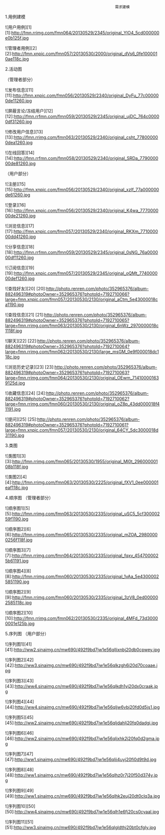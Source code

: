                                                      需求建模

1.用例建模

![用户用例][1]
[1]:http://fmn.rrimg.com/fmn064/20130529/2345/original_YlO4_5cd000000e0b125f.jpg

![管理者用例][2]
[2]:http://fmn.xnpic.com/fmn057/20130530/2000/original_dVs6_0fe1000010ae118c.jpg

2.活动图

（管理者部分）

![发布信息][11]
[11]:http://fmn.xnpic.com/fmn056/20130529/2340/original_DyFu_77c000000de11260.jpg


![屏蔽言论/冻结用户][12]
[12]:http://fmn.rrfmn.com/fmn059/20130529/2345/original_ujDC_764c00000df31260.jpg

![修改用户信息][13]
[13]:http://fmn.rrimg.com/fmn063/20130529/2340/original_csht_778000000dea1260.jpg

![在线回答][14]
[14]:http://fmn.rrfmn.com/fmn058/20130529/2340/original_SRDa_779000000de81260.jpg

（用户部分）

![注册][15]
[15]:http://fmn.xnpic.com/fmn056/20130529/2340/original_xzlf_77a000000de61260.jpg

![登录][16]
[16]:http://fmn.xnpic.com/fmn056/20130529/2340/original_K4wa_777000000de21260.jpg

![浏览信息][17]
[17]:http://fmn.xnpic.com/fmn057/20130529/2340/original_RKXm_771000000dd41260.jpg

![分享信息][18]
[18]:http://fmn.rrfmn.com/fmn059/20130529/2345/original_0sNG_76a000000df11260.jpg

![订阅信息][19]
[19]:http://fmn.xnpic.com/fmn057/20130529/2345/original_oQMt_774000000def1260.jpg

![查找好友][20]
[20]:http://photo.renren.com/photo/352965376/album-882496319#photoOwner=352965376?photoId=7192710066?large=fmn.xnpic.com/fmn057/20130530/2130/original_aCtm_5e43000018ca1190.jpg

![查找信息][21]
[21]:http://photo.renren.com/photo/352965376/album-882496319#photoOwner=352965376?photoId=7192710065?large=fmn.rrimg.com/fmn063/20130530/2130/original_6nWz_2970000018c1118f.jpg

![聊天][22]
[22]:http://photo.renren.com/photo/352965376/album-882496319#photoOwner=352965376?photoId=7192710064?large=fmn.rrimg.com/fmn062/20130530/2130/large_msGM_0e9f000018dc118c.jpg

![浏览历史记录][23]
[23]:http://photo.renren.com/photo/352965376/album-882496319#photoOwner=352965376?photoId=7192710063?large=fmn.rrimg.com/fmn064/20130530/2130/original_OEwm_714100001639125d.jpg

![收藏信息][24]
[24]:http://photo.renren.com/photo/352965376/album-882496319#photoOwner=352965376?photoId=7192710062?large=fmn.rrimg.com/fmn060/20130530/2130/original_oZ8p_43dd000018f41191.jpg

![提问][25]
[25]:http://photo.renren.com/photo/352965376/album-882496319#photoOwner=352965376?photoId=7192710061?large=fmn.xnpic.com/fmn057/20130530/2130/original_64CY_5dc3000018d31190.jpg

3.类图

![类图1][3]
[3]:http://fmn.rrimg.com/fmn065/20130530/1955/original_Ml0t_29600000108b118f.jpg

![类图2][4]
[4]:http://fmn.rrimg.com/fmn063/20130530/2225/original_fXV1_0ee000001eaf118c.jpg

4.顺序图
（管理者部分）

![顺序图1][5]
[5]:http://fmn.rrimg.com/fmn063/20130530/2335/original_uSC5_5cf30000259f1190.jpg

![顺序图2][6]
[6]:http://fmn.rrimg.com/fmn065/20130530/2335/original_mZOA_29800000256f118f.jpg

![顺序图3][7]
[7]:http://fmn.rrimg.com/fmn064/20130530/2335/original_fqxv_4547000025b61191.jpg

![顺序图4][8]
[8]:http://fmn.rrimg.com/fmn060/20130530/2335/original_1vAa_5e43000025851190.jpg

![顺序图2][9]
[9]:http://fmn.rrimg.com/fmn060/20130530/2335/original_3zV8_0ed000002585118c.jpg

![顺序图2][10]
[10]:http://fmn.rrimg.com/fmn062/20130530/2335/original_4MFd_73d30000001e125b.jpg

5.序列图
（用户部分）


![序列图1][41]
[41]:http://ww2.sinaimg.cn/mw690/492f9bd7jw1e56qllixnbj20db0cpwey.jpg

![序列图2][42]
[42]:http://ww3.sinaimg.cn/mw690/492f9bd7jw1e56qlkzgh6j20d70coaae.jpg

![序列图3][43]
[43]:http://ww4.sinaimg.cn/mw690/492f9bd7jw1e56qlkdh1yj20dx0craak.jpg

![序列图4][44]
[44]:http://ww4.sinaimg.cn/mw690/492f9bd7jw1e56qljw6vbj20fd0d5js1.jpg

![序列图5][45]
[45]:http://ww2.sinaimg.cn/mw690/492f9bd7jw1e56qljdahlj20fq0dadgi.jpg

![序列图6][46]
[46]:http://ww2.sinaimg.cn/mw690/492f9bd7jw1e56qlixhk2j20fq0d2gma.jpg

![序列图7][47]
[47]:http://ww1.sinaimg.cn/mw690/492f9bd7jw1e56qlii4uyj20fi0d9t9d.jpg

![序列图8][48]
[48]:http://ww1.sinaimg.cn/mw690/492f9bd7jw1e56qlhz0r7j20f50d374y.jpg

![序列图9][49]
[49]:http://ww1.sinaimg.cn/mw690/492f9bd7jw1e56qlhk2euj20dt0clq3a.jpg

![序列图10][50]
[50]:http://ww4.sinaimg.cn/mw690/492f9bd7jw1e56qlh1e6fj20cs0cyaal.jpg

![序列图11][51]
[51]:http://ww3.sinaimg.cn/mw690/492f9bd7jw1e56qlgldthj20bt0cfgly.jpg


